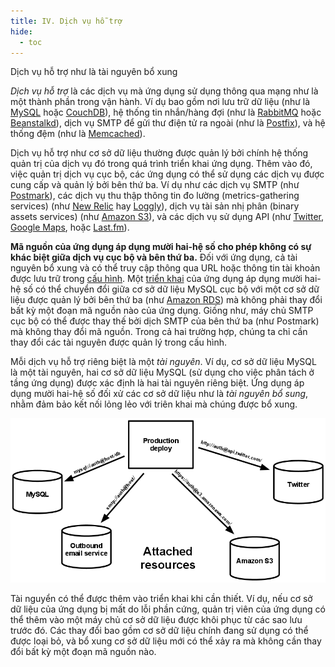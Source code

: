 ```yaml
---
title: IV. Dịch vụ hỗ trợ
hide:
  - toc
---
```

Dịch vụ hỗ trợ như là tài nguyên bổ xung

*Dịch vụ hỗ trợ* là các dịch vụ mà ứng dụng sử dụng thông qua mạng như là một thành phần trong vận hành. Ví dụ bao gồm nơi lưu trữ dữ liệu (như là [MySQL](http://dev.mysql.com/) hoặc [CouchDB](http://couchdb.apache.org/)), hệ thống tin nhắn/hàng đợi (như là [RabbitMQ](http://www.rabbitmq.com/) hoặc [Beanstalkd](http://kr.github.com/beanstalkd/)), dịch vụ SMTP để gửi thư điện tử ra ngoài (như là [Postfix](http://www.postfix.org/)), và hệ thống đệm (như là [Memcached](http://memcached.org/)).

Dịch vụ hỗ trợ như cơ sở dữ liệu thường được quản lý bởi chính hệ thống quản trị của dịch vụ đó trong quá trình triển khai ứng dụng. Thêm vào đó, việc quản trị dịch vụ cục bộ, các ứng dụng có thể sử dụng các dịch vụ được cung cấp và quản lý bởi bên thứ ba. Ví dụ như các dịch vụ SMTP (như [Postmark](http://postmarkapp.com/)), các dịch vụ thu thập thông tin đo lường (metrics-gathering services) (như [New Relic](http://newrelic.com/) hay [Loggly](http://www.loggly.com/)), dịch vụ tài sản nhị phân (binary assets services) (như [Amazon S3](http://aws.amazon.com/s3/)), và các dịch vụ sử dụng API (như [Twitter](http://dev.twitter.com/), [Google Maps](http://code.google.com/apis/maps/index.html), hoặc [Last.fm](http://www.last.fm/api)).

**Mã nguồn của ứng dụng áp dụng mười hai-hệ số cho phép không có sự khác biệt giữa dịch vụ cục bộ và bên thứ ba.** Đối với ứng dụng, cả tài nguyên bổ xung và có thể truy cập thông qua URL hoặc thông tin tài khoản được lưu trữ trong [cấu hình](./config.md). Một [triển khai](./codebase.md) của ứng dụng áp dụng mười hai-hệ số có thể chuyển đổi giữa cơ sở dữ liệu MySQL cục bộ với một cơ sở dữ liệu được quản lý bởi bên thứ ba (như [Amazon RDS](http://aws.amazon.com/rds/)) mà không phải thay đổi bất kỳ một đoạn mã nguồn nào của ứng dụng. Giống như, máy chủ SMTP cục bộ có thể được thay thế bởi dịch SMTP của bên thứ ba (như Postmark) mà không thay đổi mã nguồn. Trong cả hai trường hợp, chúng ta chỉ cần thay đổi các tài nguyên được quản lý trong cấu hình.

Mỗi dịch vụ hỗ trợ riêng biệt là một *tài nguyên*. Ví dụ, cơ sở dữ liệu MySQL là một tài nguyên, hai cơ sở dữ liệu MySQL (sử dụng cho việc phân tách ở tầng ứng dụng) được xác định là hai tài nguyên riêng biệt. Ứng dụng áp dụng mười hai-hệ số đối xử các cơ sở dữ liệu như là *tài nguyên bổ sung*, nhằm đảm bảo kết nối lỏng lẻo với triên khai mà chúng được bổ xung.

![A production deploy attached to four backing services.](images/attached-resources.png)

Tài nguyển có thể được thêm vào triển khai khi cần thiết. Ví dụ, nếu cơ sở dữ liệu của ứng dụng bị mất do lỗi phần cứng, quản trị viên của ứng dụng có thể thêm vào một máy chủ cơ sở dữ liệu được khôi phục từ các sao lưu trước đó. Các thay đổi bao gồm cơ sở dữ liệu chính đang sử dụng có thể được loại bỏ, và bổ xung cơ sở dữ liệu mới có thể xảy ra mà không cần thay đổi bất kỳ một đoạn mã nguồn nào.
